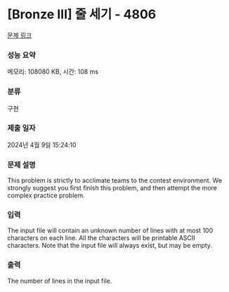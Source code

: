 # [Bronze III] 줄 세기 - 4806 

[문제 링크](https://www.acmicpc.net/problem/4806) 

### 성능 요약

메모리: 108080 KB, 시간: 108 ms

### 분류

구현

### 제출 일자

2024년 4월 9일 15:24:10

### 문제 설명

<p>This problem is strictly to acclimate teams to the contest environment. We strongly suggest you first finish this problem, and then attempt the more complex practice problem.</p>

### 입력 

 <p>The input file will contain an unknown number of lines with at most 100 characters on each line. All the characters will be printable ASCII characters. Note that the input file will always exist, but may be empty.</p>

### 출력 

 <p>The number of lines in the input file.</p>


